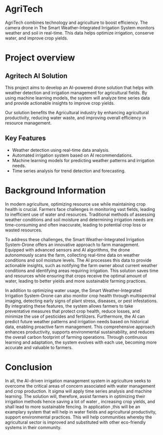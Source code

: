 # AgriTech
AgriTech combines technology and agriculture to boost efficiency. The camera drone in The Smart Weather-Integrated Irrigation System monitors weather and soil in real-time. This data helps optimize irrigation, conserve water, and improve crop yields.
# Project overview
## Agritech AI Solution
This project aims to develop an AI-powered drone solution that helps with weather detection and irrigation management for agricultural fields. By using machine learning models, the system will analyze time series data and provide actionable insights to improve crop yields.

Our solution benefits the Agricultural industry by enhancing agricultural productivity, reducing water waste, and improving overall efficiency in resource management.

## Key Features
- Weather detection using real-time data analysis.
- Automated irrigation system based on AI recommendations.
- Machine learning models for predicting weather patterns and irrigation needs.
- Time series analysis for trend detection and forecasting.

# Background Information

In modern agriculture, optimizing resource use while maintaining crop health is crucial. Farmers face challenges in monitoring vast fields, leading to inefficient use of water and resources. Traditional methods of assessing weather conditions and soil moisture and determining irrigation needs are time-consuming and often inaccurate, leading to potential crop loss or wasted resources.

To address these challenges, the Smart Weather-Integrated Irrigation System-Drone offers an innovative approach to farm management. Equipped with advanced sensors and AI algorithms, the drone autonomously scans the farm, collecting real-time data on weather conditions and soil moisture levels. The AI processes this data to provide actionable insights, such as notifying the farm owner about current weather conditions and identifying areas requiring irrigation. This solution saves time and resources while ensuring that crops receive the optimal amount of water, leading to better yields and more sustainable farming practices.

In addition to optimizing water usage, the Smart Weather-Integrated Irrigation System-Drone can also monitor crop health through multispectral imaging, detecting early signs of plant stress, diseases, or pest infestations. By integrating these features, the system allows farmers to take preventative measures that protect crop health, reduce losses, and minimize the use of pesticides and fertilizers. Furthermore, the AI can predict future weather patterns and irrigation needs based on historical data, enabling proactive farm management. This comprehensive approach enhances productivity, supports environmental sustainability, and reduces the overall carbon footprint of farming operations. Through continuous learning and adaptation, the system evolves with each use, becoming more accurate and valuable to farmers. 

# Conclusion

In all, the AI-driven irrigation management system in agriculture seeks to overcome the critical areas of concern associated with water management and crop production. It sigma will apply time series analysis and machine learning. The solution will, therefore, assist farmers in optimizing their irrigation methods hence saving a lot of water , increasing crop yields, and shall lead to more sustainable fencing. In application ,this will be an examplary system that will help in water fields and agricultural productivity, support environmental practices. This will help communities whereby the agricultural sector is improved and substituted with other eco-friendly systems in their community.

